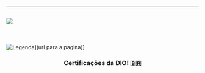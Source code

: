 ---------

<h2 

  <img
     src="https://readme-typing-svg.herokuapp.com/?font=Righteous&size=35&center=true&vCenter=true&width=500&height=70&duration=4000&lines=Bem+Vindo!+📖;+Segue+Minhas+Certificações+✨️;"/>
</h2>
 <br/l>

![Legenda](https://gifdb.com/images/high/shook-gif-file-2872kb-ikd1qlf9ri5id07v.gif)](url para a pagina)]

  <h3 align="center"> Certificações da DIO! 🇧🇷 </h3>
